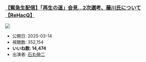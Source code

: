 ### [【緊急生配信】「再生の道」会見…2次選考、藤川氏について【ReHacQ】](https://www.youtube.com/watch?v=-X-oDmsc8G0)
[![](https://img.youtube.com/vi/-X-oDmsc8G0/sddefault.jpg)](https://www.youtube.com/watch?v=-X-oDmsc8G0)
-   公開日: 2025-03-14
-   視聴数: 352,154
-   **いいね数: 14,474**
-   出演者: [石丸伸二](/rehacq_fan/people/石丸伸二 "wikilink")
